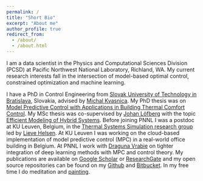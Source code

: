 ```yaml
---
permalink: /
title: "Short Bio"
excerpt: "About me"
author_profile: true
redirect_from:
  - /about/
  - /about.html
---
```


I am a data scientist in the Physics and Computational Sciences Division (PCSD) at Pacific Northwest National Laboratory, Richland, WA.
My current research interests fall in the intersection of model-based optimal control, constrained optimization and machine learning.

I have a PhD in Control Engineering from  [Slovak University of Technology in Bratislava](https://www.uiam.sk/index.php), Slovakia, advised by [Michal Kvasnica](https://www.uiam.sk/~kvasnica/).
My PhD thesis was on [Model Predictive Control with Applications in Building Thermal Comfort Control](https://www.researchgate.net/publication/323219837_Model_Predictive_Control_with_Applications_in_Building_Thermal_Comfort_Control).
My MSc thesis was co-supervised by [Johan Löfberg](http://users.isy.liu.se/en/rt/johanl/) with the topic [Efficient Modeling of Hybrid Systems](https://www.uiam.sk/assets/fileAccess.php?id=1305&type=1).
Before joining PNNL I was a postdoc  at KU Leuven, Belgium, in the [Thermal Systems Simulation research group](https://www.mech.kuleuven.be/en/tme/research/thermal_systems) led by [Lieve Helsen](https://www.kuleuven.be/wieiswie/en/person/00009689).
At KU Leuven I was working on the cloud-based implementation of model predictive control (MPC) in a real-world  office building in Belgium. At PNNL I work with [Draguna Vrabie](https://energyenvironment.pnnl.gov/staff/staff_info.asp?staff_num=2900) on tighter integration of deep learning methods with MPC and control theory.
My publications are available  on [Google Scholar](https://scholar.google.com/citations?user=A-EA2KsAAAAJ&hl=en&oi=ao) or [ResearchGate](https://www.researchgate.net/profile/Jan_Drgona) and my
open source repositories can be found on my [Github](https://github.com/drgona) and [Bitbucket](https://bitbucket.org/%7B96405cec-dcb4-4f6f-8df3-45f6cf31b0f6%7D/).
In my free time I do meditation and [painting](https://sk.pinterest.com/jandrgona3/jans-paintings/).
